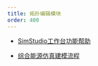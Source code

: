 ```yaml
---
title: 拓扑编辑模块
order: 400
---
```


* [SimStudio工作台功能帮助](./SimStudio/index.md)

* [综合能源仿真建模流程](./procedure/index.md)